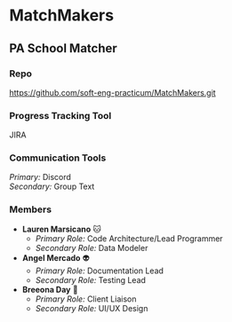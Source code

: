 # MatchMakers
## PA School Matcher
### Repo
https://github.com/soft-eng-practicum/MatchMakers.git
### Progress Tracking Tool
JIRA
### Communication Tools
_Primary:_ Discord\
_Secondary:_ Group Text
### Members
* **Lauren Marsicano** :cat:
    * _Primary Role:_ Code Architecture/Lead Programmer
    * _Secondary Role:_ Data Modeler
* **Angel Mercado** :alien:
    * _Primary Role:_ Documentation Lead
    * _Secondary Role:_ Testing Lead
* **Breeona Day** :metal:
    * _Primary Role:_ Client Liaison
    * _Secondary Role:_ UI/UX Design
